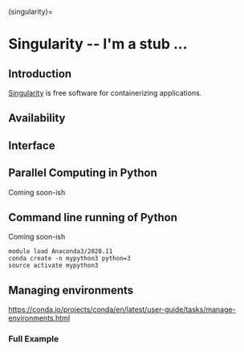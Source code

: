 (singularity)=

# Singularity -- I'm a stub ...

## Introduction

[Singularity]() is free software for containerizing applications.   

## Availability


## Interface


## Parallel Computing in Python

Coming soon-ish

## Command line running of Python

Coming soon-ish

```
module load Anaconda3/2020.11
conda create -n mypython3 python=3
source activate mypython3
```

## Managing environments

<https://conda.io/projects/conda/en/latest/user-guide/tasks/manage-environments.html>

### Full Example




